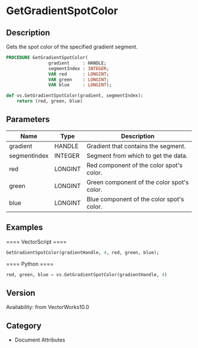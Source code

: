 # GetGradientSpotColor

## Description
Gets the spot color of the specified gradient segment.

```pascal
PROCEDURE GetGradientSpotColor(
				gradient     : HANDLE;
				segmentIndex : INTEGER;
				VAR red      : LONGINT;
				VAR green    : LONGINT;
				VAR blue     : LONGINT);
```

```python
def vs.GetGradientSpotColor(gradient, segmentIndex):
    return (red, green, blue)
```

## Parameters
|Name|Type|Description|
|---|---|---|
|gradient|HANDLE|Gradient that contains the segment.|
|segmentIndex|INTEGER|Segment from which to get the data.|(segment indexes begin with 1)|
|red|LONGINT|Red component of the color spot's color.|(red &gt;= 0 and red &lt;= 255)|
|green|LONGINT|Green component of the color spot's color.|(green &gt;= 0 and green &lt;= 255)|
|blue|LONGINT|Blue component of the color spot's color.|(blue &gt;= 0 and blue &lt;= 255)|

## Examples
==== VectorScript ====
```pascal
GetGradientSpotColor(gradientHandle, 4, red, green, blue);
```
==== Python ====
```python
red, green, blue = vs.GetGradientSpotColor(gradientHandle, 4)
```

## Version
Availability: from VectorWorks10.0

## Category
* Document Attributes

